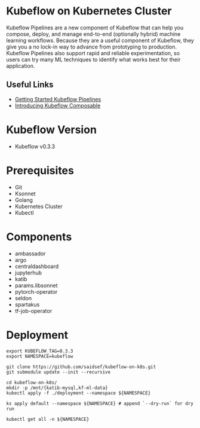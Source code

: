 # Kubeflow on Kubernetes Cluster

Kubeflow Pipelines are a new component of Kubeflow that can help you compose, deploy, and manage end-to-end (optionally hybrid) machine learning workflows. Because they are a useful component of Kubeflow, they give you a no lock-in way to advance from prototyping to production. Kubeflow Pipelines also support rapid and reliable experimentation, so users can try many ML techniques to identify what works best for their application.

## Useful Links
 - [Getting Started Kubeflow Pipelines](https://cloud.google.com/blog/products/ai-machine-learning/getting-started-kubeflow-pipelines)
 - [Introducing Kubeflow Composable](https://kubernetes.io/blog/2017/12/introducing-kubeflow-composable/)

# Kubeflow Version
 - Kubeflow v0.3.3

# Prerequisites
 - Git
 - Ksonnet
 - Golang
 - Kubernetes Cluster
 - Kubectl

# Components
 - ambassador
 - argo
 - centraldashboard
 - jupyterhub
 - katib
 - params.libsonnet
 - pytorch-operator
 - seldon
 - spartakus
 - tf-job-operator

# Deployment

```shell
export KUBEFLOW_TAG=0.3.3
export NAMESPACE=kubeflow

git clone https://github.com/saidsef/kubeflow-on-k8s.git
git submodule update --init --recursive

cd kubeflow-on-k8s/
mkdir -p /mnt/{katib-mysql,kf-ml-data}
kubectl apply -f ./deployment --namespace ${NAMESPACE}

ks apply default --namespace ${NAMESPACE} # append `--dry-run` for dry run

kubectl get all -n ${NAMESPACE}

```


